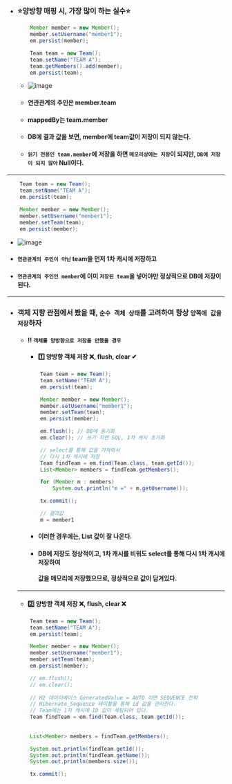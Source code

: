 - ### ⭐양방향 매핑 시, 가장 많이 하는 실수⭐
  ``` java
      Member member = new Member();
      member.setUsername("member1");
      em.persist(member);

      Team team = new Team();
      team.setName("TEAM A");
      team.getMembers().add(member);
      em.persist(team);
  ```
  - ![image](https://user-images.githubusercontent.com/35948339/144380492-7edf4e0f-4251-42bb-8a66-02b0c53c86df.png)
  - #### 연관관계의 주인은 member.team
  - #### mappedBy는 team.member
  - #### DB에 결과 값을 보면, member에 team값이 저장이 되지 않는다.
  - #### `읽기 전용인 team.member`에 저장을 하면 `메모리상에는 저장`이 되지만, `DB에 저장이 되지 않아` Null이다.
------
  ``` java
      Team team = new Team();
      team.setName("TEAM A");
      em.persist(team);

      Member member = new Member();
      member.setUsername("member1");
      member.setTeam(team);
      em.persist(member);
  ```
  - ![image](https://user-images.githubusercontent.com/35948339/144524529-871ec11e-b395-4c3f-8be9-b24fa68a8faa.png)
  - #### `연관관계의 주인이 아닌` team을 먼저 1차 캐시에 저장하고
  - #### `연관관계의 주인인 member`에 이미 `저장된 team`을 넣어야만 정상적으로 DB에 저장이 된다.
------
- ### 객체 지향 관점에서 봤을 때, `순수 객체 상태`를 고려하여 항상 `양쪽에 값을 저장`하자
  - #### ‼ `객체를 양방향으로 저장을 안했을 경우`
    - #### 1️⃣ 양방향 객체 저장 ❌, flush, clear ✔
    ``` java
        Team team = new Team();
        team.setName("TEAM A");
        em.persist(team);

        Member member = new Member();
        member.setUsername("member1");
        member.setTeam(team);
        em.persist(member);

        em.flush(); // DB에 동기화
        em.clear(); // 쓰기 지연 SQL, 1차 캐시 초기화

        // select를 통해 값을 가져와서
        // 다시 1차 캐시에 저장
        Team findTeam = em.find(Team.class, team.getId());
        List<Member> members = findTeam.getMembers();

        for (Member m : members)
            System.out.println("m =" + m.getUsername());

        tx.commit();

        // 결과값
        m = member1
    ```
    - #### 이러한 경우에는, List<Member> 값이 잘 나온다.
    - #### DB에 저장도 정상적이고, 1차 캐시를 비워도 select를 통해 다시 1차 캐시에 저장하여 <br><br> 값을 메모리에 저장했으므로, 정상적으로 값이 담겨있다.
  -------
    - #### 2️⃣ 양방향 객체 저장 ❌, flush, clear ❌
    ``` java
        Team team = new Team();
        team.setName("TEAM A");
        em.persist(team);

        Member member = new Member();
        member.setUsername("member1");
        member.setTeam(team);
        em.persist(member);

        // em.flush();
        // em.clear();
        
        // H2 데이터베이스 GeneratedValue = AUTO 이면 SEQUENCE 전략
        // Hibernate_Sequence 테이블을 통해 id 값을 관리한다.
        // Team에는 1차 캐시에 ID 값이 세팅되어 있다.
        Team findTeam = em.find(Team.class, team.getId());
        
        
        List<Member> members = findTeam.getMembers();

        System.out.println(findTeam.getId());
        System.out.println(findTeam.getName());
        System.out.println(members.size());

        tx.commit();
    ```
